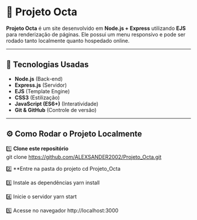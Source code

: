 # 🐙 Projeto Octa

**Projeto Octa** é um site desenvolvido em **Node.js + Express** utilizando **EJS** para renderização de páginas. Ele possui um menu responsivo e pode ser rodado tanto localmente quanto hospedado online.

---

## 🚀 Tecnologias Usadas

- **Node.js** (Back-end)
- **Express.js** (Servidor)
- **EJS** (Template Engine)
- **CSS3** (Estilização)
- **JavaScript (ES6+)** (Interatividade)
- **Git & GitHub** (Controle de versão)

---

## ⚙️ Como Rodar o Projeto Localmente

1️⃣ **Clone este repositório**  
git clone https://github.com/ALEXSANDER2002/Projeto_Octa.git

2️⃣ **Entre na pasta do projeto
cd Projeto_Octa

3️⃣ Instale as dependências
yarn install

4️⃣ Inicie o servidor
yarn start

5️⃣ Acesse no navegador
http://localhost:3000

